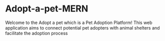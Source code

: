 # Adopt-a-pet-MERN
Welcome to the Adopt a pet which is a Pet Adoption Platform! This web application aims to connect potential pet adopters with animal shelters and facilitate the adoption process
